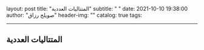 layout:     post
title:      "المتتاليات العددية"
subtitle:   " "
date:       2021-10-10 19:38:00
author:     "صويلح رزاق"
header-img: ""
catalog: true
tags:
   
---

## المتتاليات العددية
